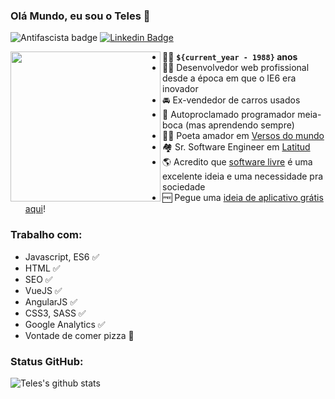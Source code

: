### Olá Mundo, eu sou o Teles 👋

![Antifascista badge](https://img.shields.io/badge/dev-antifascista-red)
[![Linkedin Badge](https://img.shields.io/badge/-jotateles-blue?logo=Linkedin&logoColor=white&link=https://www.linkedin.com/in/jotateles/)](https://www.linkedin.com/in/jotateles/)

<img src="https://openclipart.org/download/216306/jotateles.svg" align="left" width="240">

* 👨‍🦲 **`${current_year - 1988}` anos**
* 👨‍💻 Desenvolvedor web profissional desde a época em que o IE6 era inovador
* 🚘 Ex-vendedor de carros usados
* 👄 Autoproclamado programador meia-boca (mas aprendendo sempre)
* 👨‍🎨 Poeta amador em [Versos do mundo](https://www.versosdomundo.com.br/livro)
* 🏘️ Sr. Software Engineer em [Latitud](https://www.latitud.com/)
* 🌎 Acredito que [software livre](https://www.gnu.org/philosophy/free-sw.pt-br.html) é uma excelente ideia e uma necessidade pra sociedade
* 🆓 Pegue uma [ideia de aplicativo grátis aqui](https://github.com/teles/awesome-ideas)!

### Trabalho com:
* Javascript, ES6 ✅
* HTML ✅
* SEO ✅
* VueJS ✅
* AngularJS ✅
* CSS3, SASS ✅
* Google Analytics ✅
* Vontade de comer pizza :pizza: 

### Status GitHub:

![Teles's github stats](https://github-readme-stats.vercel.app/api?username=teles&show_icons=true)
